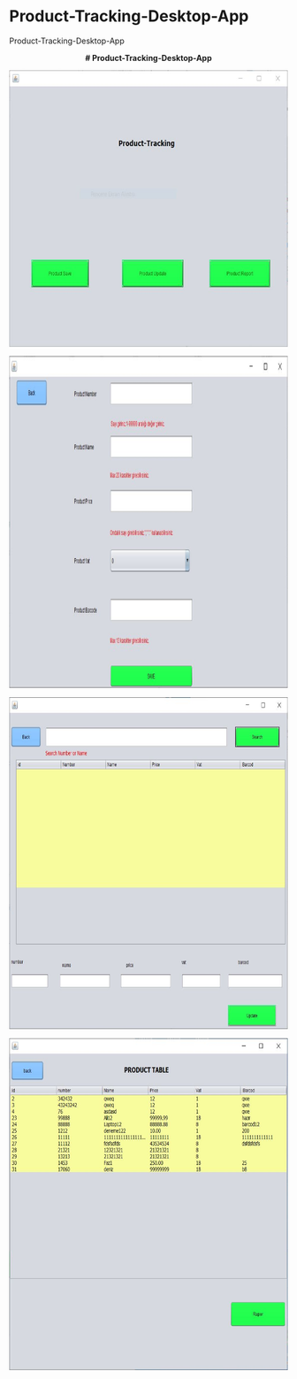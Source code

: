 # Product-Tracking-Desktop-App
Product-Tracking-Desktop-App
<p align="center">
 <b> # Product-Tracking-Desktop-App
 </b>

</p>

<p align="center">
  <img width="800" height="500" src="1.JPG">
</p>
<p align="center">
  <img width="800" height="600" src="2.JPG">
</p><p align="center">
  <img width="800" height="600" src="3.JPG">
</p><p align="center">
  <img width="800" height="600" src="4.JPG">
</p>
